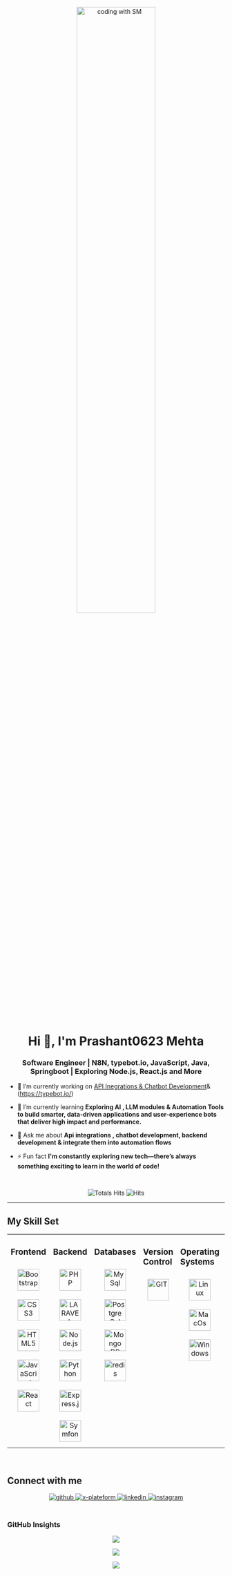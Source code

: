 <div align="center" width="50">

<img src="https://github.com/Prashant06230623/Prashant06230623/blob/main/images/dev-working_rounded.gif?raw=true" href="https://github.com/Prashant0623" alt="coding with SM"  width="60%"/><br> </div>

<h1 align="center">Hi 👋, I'm Prashant0623 Mehta</h1>
<h3 align="center">Software Engineer | N8N, typebot.io, JavaScript, Java, Springboot | Exploring Node.js, React.js and More</h3>

- 🔭 I’m currently working on [API Inegrations & Chatbot Development](https://n8n.io/)&(https://typebot.io/)

- 🌱 I’m currently learning **Exploring AI , LLM modules & Automation Tools to build smarter, data-driven applications and user-experience bots that deliver high impact and performance.**

- 💬 Ask me about **Api integrations , chatbot development, backend development & integrate them into automation flows**

- ⚡ Fun fact **I'm constantly exploring new tech—there’s always something exciting to learn in the world of code!**

<br/>

<div align="center">

![Totals Hits](https://komarev.com/ghpvc/?username=kaushaljoshi09&style=flat&color=orange&label=PROFILE+VIEWS)
![Hits](https://hits.seeyoufarm.com/api/count/incr/badge.svg?url=https%3A%2F%2Fgithub.com%2Fkaushaljoshi09&count_bg=%2379C83D&title_bg=%23555555&icon=mediafire.svg&icon_color=%23E7E7E7&title=HITS&edge_flat=false)<br>

</div>

<hr></hr>

## My Skill Set

<table><tr><td valign="top" width="33%">

### Frontend

<div align="center">  
<img style="margin: 10px" src="https://github.com/Prashant06230623/Prashant06230623/blob/main/images/frontend/bootstrap-plain.svg" alt="Bootstrap" height="50" />  
<img style="margin: 10px" src="https://github.com/Prashant06230623/Prashant06230623/blob/main/images/frontend/css.svg" alt="CSS3" height="50" />  
<img style="margin: 10px" src="https://github.com/Prashant06230623/Prashant06230623/blob/main/images/frontend/html.svg" alt="HTML5" height="50" />  
<img style="margin: 10px" src="https://github.com/Prashant06230623/Prashant06230623/blob/main/images/frontend/javascript.svg" alt="JavaScript" height="50" />  
<img style="margin: 10px" src="https://github.com/Prashant06230623/Prashant06230623/blob/main/images/frontend/react.svg" alt="React" height="50" /> 
</div></td><td valign="top" width="33%">

### Backend

<div align="center">   
<img style="margin: 10px" src="https://github.com/Prashant06230623/Prashant0623/blob/main/images/backend/php.svg" alt="PHP" height="50" />  
<img style="margin: 10px" src="https://github.com/Prashant06230623/Prashant0623/blob/main/images/backend/Laravel.svg" alt="LARAVEL" height="50" />  
<img style="margin: 10px" src="https://github.com/Prashant06230623/Prashant0623/blob/main/images/backend/node-js.svg" alt="Node.js" height="50" />   
<img style="margin: 10px" src="https://github.com/Prashant06230623/Prashant0623/blob/main/images/backend/python.svg" alt="Python" height="50" />  
<img style="margin: 10px" src="https://github.com/Prashant06230623/Prashant0623/blob/main/images/backend/express.svg" alt="Express.js" height="50" />  
<img style="margin: 10px" src="https://github.com/Prashant06230623/Prashant0623/blob/main/images/backend/symfony.svg" alt="Symfony" height="50" /> 
</div></td><td valign="top" width="33%">

### Databases

<div align="center">   
<img style="margin: 10px" src="https://github.com/Prashant06230623/Prashant0623/blob/main/images/database/mysql-logo.svg" alt="My Sql" height="50" />  
<img style="margin: 10px" src="https://github.com/Prashant06230623/Prashant0623/blob/main/images/database/postgresql.svg" alt="Postgre Sql" height="50" />  
<img style="margin: 10px" src="https://github.com/Prashant06230623/Prashant0623/blob/main/images/database/mongodb.svg" alt="Mongo DB" height="50" />   
<img style="margin: 10px" src="https://github.com/Prashant06230623/Prashant0623/blob/main/images/database/redis.svg" alt="redis" height="50" />  
</div></td><td valign="top" width="33%">

### Version Control

<div align="center">   
<img style="margin: 10px" src="https://github.com/Prashant06230623/Prashant0623/blob/main/images/version-control/git-scm-icon.svg" alt="GIT" height="50" />    
</div></td><td valign="top" width="33%">

### Operating Systems

<div align="center">   
<img style="margin: 10px" src="https://github.com/Prashant06230623/Prashant0623/blob/main/images/os/linux-original.svg" alt="Linux" height="50" />    
<img style="margin: 10px" src="https://github.com/Prashant06230623/Prashant0623/blob/main/images/os/MacOS_logo.svg" alt="MacOs" height="50" />    
<img style="margin: 10px" src="https://github.com/Prashant06230623/Prashant0623/blob/main/images/os/window-operating-system.svg" alt="Windows" height="50" />    
</div></td><td valign="top" width="33%">

### Web Server

<div align="center">   
<img style="margin: 10px" src="https://github.com/Prashant06230623/Prashant0623/blob/main/images/web-servers/apache.svg" alt="Apache" height="50" />    
<img style="margin: 10px" src="https://github.com/Prashant06230623/Prashant0623/blob/main/images/web-servers/nginx-logo.svg" alt="Nginx" height="50" />       
</div></td><td valign="top" width="33%">

### Cloud & DevOps

<div align="center">  
<img style="margin: 10px" src="https://github.com/Prashant06230623/Prashant0623/blob/main/images/devops/amazonwebservices-original-wordmark.svg" alt="AWS" height="50" />  
<img style="margin: 10px" src="https://github.com/Prashant06230623/Prashant0623/blob/main/images/devops/kubernetes-icon.svg" alt="Kubernetes" height="50" />  
<img style="margin: 10px" src="https://github.com/Prashant06230623/Prashant0623/blob/main/images/devops/gnu_bash-icon.svg" alt="Bash" height="50" /> 
</div></td></tr></table>

<br/>

## Connect with me

<div align="center">
<a href="https://github.com/sameermistry" target="_blank">
<img src=https://img.shields.io/badge/github-%2324292e.svg?&style=for-the-badge&logo=github&logoColor=white alt=github style="margin-bottom: 5px;" />
</a>
<a href="https://x.com/sameermistry251" target="_blank">
<img src=https://img.shields.io/badge/twitter-%2300acee.svg?&style=for-the-badge&logo=twitter&logoColor=white alt=x-plateform style="margin-bottom: 5px;" />
</a>
<a href="https://www.linkedin.com/in/sameer-mistri-239a19146/" target="_blank">
<img src=https://img.shields.io/badge/linkedin-%231E77B5.svg?&style=for-the-badge&logo=linkedin&logoColor=white alt=linkedin style="margin-bottom: 5px;" />
</a>
</a>
<a href="https://instagram.com/joshikaushal.18" target="_blank">
<img src=https://img.shields.io/badge/instagram-%23000000.svg?&style=for-the-badge&logo=instagram&logoColor=white alt=instagram style="margin-bottom: 5px;" />
</a>  
</div>  
  
<br/>

### GitHub Insights

<div align="center" >

![](https://github-readme-stats.vercel.app/api?username=Prashant06230623&theme=gruvbox&hide_border=false&include_all_commits=true&count_private=true)<br/>

![](https://github-readme-streak-stats.herokuapp.com/?user=Prashant06230623&theme=merko&hide_border=true)<br/>

<a href="https://github-readme-activity-graph.vercel.app/graph?username=Prashant06230623&bg_color=0000000&color=0579C3&line=0579C3&point=417E87&area_color=006AFF&area=true&hide_border=true" target="_blank">
<img src="https://github-readme-activity-graph.vercel.app/graph?username=Prashant06230623&bg_color=0000000&color=0579C3&line=0579C3&point=417E87&area_color=006AFF&area=true&hide_border=true" />
</a>
</div>
